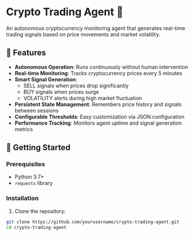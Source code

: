 # Crypto Trading Agent 🤖

An autonomous cryptocurrency monitoring agent that generates real-time trading signals based on price movements and market volatility.

## 🌟 Features

- **Autonomous Operation**: Runs continuously without human intervention
- **Real-time Monitoring**: Tracks cryptocurrency prices every 5 minutes
- **Smart Signal Generation**: 
  - SELL signals when prices drop significantly
  - BUY signals when prices surge
  - VOLATILITY alerts during high market fluctuation
- **Persistent State Management**: Remembers price history and signals between sessions
- **Configurable Thresholds**: Easy customization via JSON configuration
- **Performance Tracking**: Monitors agent uptime and signal generation metrics

## 🚀 Getting Started

### Prerequisites
- Python 3.7+
- `requests` library

### Installation

1. Clone the repository:
```bash
git clone https://github.com/yourusername/crypto-trading-agent.git
cd crypto-trading-agent
